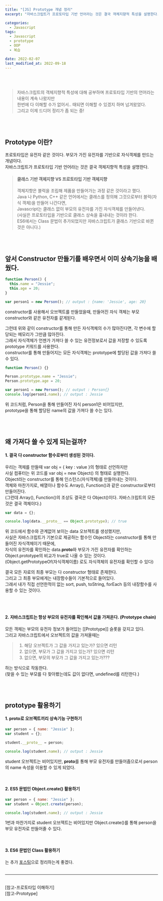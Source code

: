 ```yaml
---
title: "[JS] Prototype 개념 정리"
excerpt: "자바스크립트가 프로토타입 기반 언어라는 것은 결국 객체지향적 특성을 설명한다."

categories:
  - Javascript
tags:
  - Javascript
  - prototype
  - OOP
  - 복습

date: 2022-02-07
last_modified_at: 2022-09-18
---
```


<br>
<br>

> 자바스크립트의 객체지향적 특성에 대해 공부하며 프로토타입 기반의 언어라는 내용이 계속 나왔지만 <br>
> 한번에 다 이해할 수가 없어서.. 때되면 이해할 수 있겠지 하며 넘겨왔었다.<br>
> 그리고 이제 드디어 정리가 좀 되는 중!

<br>
<br>

## Prototype 이란?

프로토타입은 유전자 같은 것이다. 부모가 가진 유전자를 기반으로 자식객체를 만드는 개념이다.<br>
자바스크립트가 프로토타입 기반 언어라는 것은 결국 객체지향적 특성을 설명한다.

> #### 클래스 기반 객체지향 VS 프로토타입 기반 객체지향
>
> 객체지향은 블럭을 조립해 제품을 만들어가는 과정 같은 것이라고 했다.<br>
> Java 나 Python, C++ 같은 언어에서는 클래스를 정의해 그것으로부터 블럭(자식 객체)을 만들어 나간다면,<br>
> Javascript는 클래스 없이 부모의 유전자를 가진 자식객체를 만들어낸다.<br>
> (사실은 프로토타입을 기반으로 클래스 상속을 흉내내는 것이라 한다.<br>
> ES6에서는 Class 문법이 추가되었지만 자바스크립트가 클래스 기반으로 바뀐 것은 아니다.)

<br>
<br>

## 앞서 Constructor 만들기를 배우면서 이미 상속기능을 배웠다.

```javascript
function Person() {
  this.name = "Jessie";
  this.age = 20;
}

var person1 = new Person(); // output : {name: 'Jessie', age: 20}
```

constructor를 사용해서 오브젝트를 만들었을때, 만들어진 자식 객체는 부모 constructor와 같은 유전자를 같게된다.

그런데 위와 같이 constructor를 통해 만든 자식객체의 수가 많아진다면, 각 변수에 할당되는 메모리가 그만큼 많아진다.<br>
그래서 자식객체가 언젠가 가져다 쓸 수 있는 유전정보로서 값을 저장할 수 있도록 prototype 키워드를 사용한다.<br>
constructor를 통해 만들어지는 모든 자식객체는 prototype에 할당된 값을 가져다 쓸 수 있다.

```javascript
function Person() {}

Person.prototype.name = "Jessie";
Person.prototype.age = 20;

var person1 = new Person(); // output : Person{}
console.log(person1.name); // output : Jessie
```

위 코드처럼, Person을 통해 만들어진 자식 person1은 비어있지만,<br>
prototype을 통해 할당된 name의 값을 가져다 쓸 수는 있다.

<br>
<br>

## 왜 가져다 쓸 수 있게 되는걸까?

#### 1. 결국 다 constructor 함수로부터 생성된 것이다.

우리는 객체를 만들때 var obj = { key : value }의 형태로 선언하지만<br>
사실 컴퓨터는 위 코드를 var obj = new Object() 의 형태로 실행한다.<br>
Object라는 constructor를 통해 인스턴스(자식객체)를 만들어내는 것이다.<br>
객체와 마찬가지로, 배열이나 함수도 Array(), Function()과 같은 constructor로부터 만들어진다.<br>
(그런데 Array(), Function()의 조상도 결국은 다 Object()이다. 자바스크립트의 모든 것은 결국 객체이다.)

```javascript
var data = {};

console.log(data.__proto__ == Object.prototype); // true
```

위 코드에서 함수와 관계없어 보이는 data 오브젝트를 생성했지만,<br>
사실은 자바스크립트가 기본으로 제공하는 함수인 Object라는 constructor를 통해 만들어진 자식객체이기 때문에,<br>
자식의 유전자를 확인하는 data.**proto**와 부모가 가진 유전자를 확인하는 Object.prototype의 비교가 true로 나올 수 있는 것이다.<br>
(Object.getPrototypeOf(자식객체이름) 로도 자식객체의 유전자를 확인할 수 있다)

결국 모든 자료의 최종 부모는 다 constructor 형태로 존재한다.<br>
그리고 그 최종 부모에게는 내장함수들이 기본적으로 들어있다.<br>
그래서 내가 직접 선언한적이 없는 sort, push, toString, forEach 등의 내장함수를 사용할 수 있는 것이다.

<br>
<br>

#### 2. 자바스크립트는 항상 부모의 유전자를 확인해서 값을 가져온다. (Prototype chain)

모든 객체는 부모의 유전자 정보가 들어있는 [[Prototype]] 슬롯을 갖지고 있다.<br>
그리고 자바스크립트에서 오브젝트의 값을 가져올때는

> 1. 해당 오브젝트가 그 값을 가지고 있는가? 있으면 리턴<br>
> 2. 없으면, 부모가 그 값을 가지고 있는가? 있으면 리턴<br>
> 3. 없으면, 부모의 부모가 그 값을 가지고 있는가???

하는 방식으로 작동한다.<br>
(찾을 수 있는 부모를 다 찾아봤는데도 값이 없다면, undefined를 리턴한다.)

<br>
<br>

## prototype 활용하기

#### 1. **proto**로 오브젝트끼리 상속기능 구현하기

```javascript
var person = { name: "Jessie" };
var student = {};

student.__proto__ = person;

console.log(student.name); // output : Jessie
```

student 오브젝트는 비어있지만, **proto**를 통해 부모 유전자를 만들어줌으로서 person의 name 속성을 이용할 수 있게 되었다.

<br>

#### 2. ES5 문법인 Object.create() 활용하기

```javascript
var person = { name: "Jessie" };
var student = Object.create(person);

console.log(student.name); // output : Jessie
```

1번과 마찬가지로 student 오브젝트는 비어있지만 Object.create()를 통해 person을 부모 유전자로 만들어줄 수 있다.

<br>

#### 3. ES6 문법인 Class 활용하기

는 추가 [포스팅]으로 정리하는게 좋겠다.
<br>
<br>

<hr/>
<br>
[참고-프로토타입 이해하기]<br>
[참고-Prototype]

[포스팅]: #
[참고-프로토타입 이해하기]: https://medium.com/@bluesh55/javascript-prototype-%EC%9D%B4%ED%95%B4%ED%95%98%EA%B8%B0-f8e67c286b67
[참고-prototype]: https://poiemaweb.com/js-prototype
